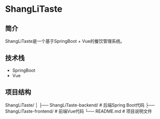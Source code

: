 # ShangLiTaste
## 简介
ShangLiTaste是一个基于SpringBoot + Vue的餐饮管理系统。
## 技术栈
- SpringBoot
- Vue
## 项目结构
ShangLiTaste/
│
├── ShangLiTaste-backend/          # 后端Spring Boot代码
├── ShangLiTaste-frontend/         # 前端Vue代码
└── README.md         # 项目说明文件